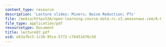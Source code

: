 ```yaml
---
content_type: resource
description: 'Lecture slides: Mixers; Noise Reduction; PTs'
file: /media/https%3A/open-learning-course-data-rc.s3.amazonaws.com/6-661-receivers-antennas-and-signals-spring-2003/e63a7bc51c3895ce5772c7b451476c5d_lecture07.pdf
file_type: application/pdf
resourcetype: Document
title: lecture07.pdf
uid: e63a7bc5-1c38-95ce-5772-c7b451476c5d
---
```

